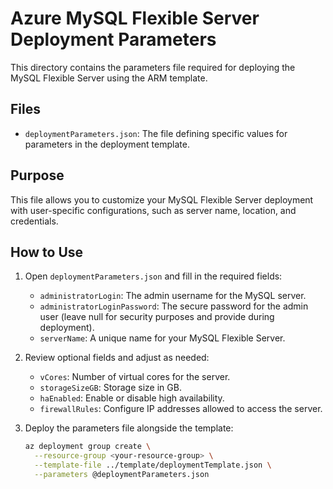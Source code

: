 # Azure MySQL Flexible Server Deployment Parameters

This directory contains the parameters file required for deploying the MySQL Flexible Server using the ARM template.

## Files
- `deploymentParameters.json`: The file defining specific values for parameters in the deployment template.

## Purpose
This file allows you to customize your MySQL Flexible Server deployment with user-specific configurations, such as server name, location, and credentials.

## How to Use
1. Open `deploymentParameters.json` and fill in the required fields:
   - `administratorLogin`: The admin username for the MySQL server.
   - `administratorLoginPassword`: The secure password for the admin user (leave null for security purposes and provide during deployment).
   - `serverName`: A unique name for your MySQL Flexible Server.
2. Review optional fields and adjust as needed:
   - `vCores`: Number of virtual cores for the server.
   - `storageSizeGB`: Storage size in GB.
   - `haEnabled`: Enable or disable high availability.
   - `firewallRules`: Configure IP addresses allowed to access the server.

3. Deploy the parameters file alongside the template:
   ```bash
   az deployment group create \
     --resource-group <your-resource-group> \
     --template-file ../template/deploymentTemplate.json \
     --parameters @deploymentParameters.json
